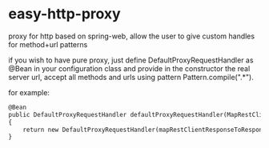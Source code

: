# easy-http-proxy
proxy for http based on spring-web, allow the user to give custom handles for method+url patterns

if you wish to have pure proxy, just define DefaultProxyRequestHandler as @Bean in your configuration class and provide in the constructor
the real server url, accept all methods and urls using pattern Pattern.compile(".*").

for example:
```xml
@Bean
public DefaultProxyRequestHandler defaultProxyRequestHandler(MapRestClientResponseToResponseEntity mapRestClientResponseToResponseEntity)
{
	return new DefaultProxyRequestHandler(mapRestClientResponseToResponseEntity, "http://google.com", Pattern.compile(".*"), Pattern.compile(".*"));
}
```

